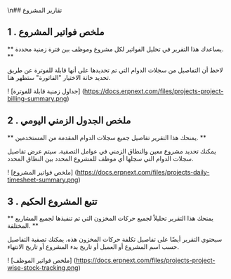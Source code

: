 \n## تقارير المشروع

## 1 \. ملخص فواتير المشروع

** يساعدك هذا التقرير في تحليل الفواتير لكل مشروع وموظف بين فترة زمنية محددة. **

لاحظ أن التفاصيل من سجلات الدوام التي تم تحديدها على أنها قابلة للفوترة عن طريق تحديد خانة الاختيار "الفاتورة" ستظهر هنا.

! [جداول زمنية قابلة للفوترة] (https://docs.erpnext.com/files/projects-project-billing-summary.png)

## 2 \. ملخص الجدول الزمني اليومي

** يمنحك هذا التقرير تفاصيل جميع سجلات الدوام المقدمة من المستخدمين. **

يمكنك تحديد مشروع معين والنطاق الزمني في عوامل التصفية. سيتم عرض تفاصيل سجلات الدوام التي سجلها أي موظف للمشروع المحدد بين النطاق المحدد.

! [ملخص فواتير المشروع] (https://docs.erpnext.com/files/projects-daily-timesheet-summary.png)

## 3 \. تتبع المشروع الحكيم

** يمنحك هذا التقرير تحليلاً لجميع حركات المخزون التي تم تنفيذها لجميع المشاريع المختلفة. **

سيحتوي التقرير أيضًا على تفاصيل تكلفة حركات المخزون هذه. يمكنك تصفية التفاصيل حسب اسم المشروع أو العميل أو تاريخ بدء المشروع أو تاريخ الانتهاء.

! [ملخص فواتير الموظف] (https://docs.erpnext.com/files/projects-project-wise-stock-tracking.png)